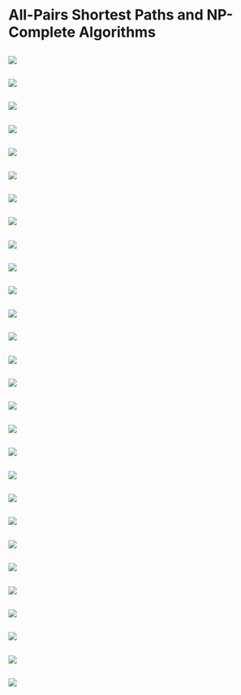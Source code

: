 # All-Pairs Shortest Paths and NP-Complete Algorithms

![](documentation/apsp_01.png)
---
![](documentation/apsp_02.png)
---
![](documentation/apsp_03.png)
---
![](documentation/apsp_04.png)
---
![](documentation/apsp_05.png)
---
![](documentation/apsp_06.png)
---
![](documentation/apsp_07.png)
---
![](documentation/npc_01.png)
---
![](documentation/npc_02.png)
---
![](documentation/npc_03.png)
---
![](documentation/npc_04.png)
---
![](documentation/npc_05.png)
---
![](documentation/npc_06.png)
---
![](documentation/npc_07.png)
---
![](documentation/npc_08.png)
---
![](documentation/npc_09.png)
---
![](documentation/npc_10.png)
---
![](documentation/npc_11.png)
---
![](documentation/npc_12.png)
---
![](documentation/npc_13.png)
---
![](documentation/npc_14.png)
---
![](documentation/npc_15.png)
---
![](documentation/npc_16.png)
---
![](documentation/npc_17.png)
---
![](documentation/npc_18.png)
---
![](documentation/npc_19.png)
---
![](documentation/npc_20.png)
---
![](documentation/npc_21.png)
---
